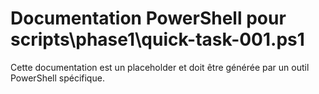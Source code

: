 # Documentation PowerShell pour scripts\phase1\quick-task-001.ps1

Cette documentation est un placeholder et doit être générée par un outil PowerShell spécifique.
